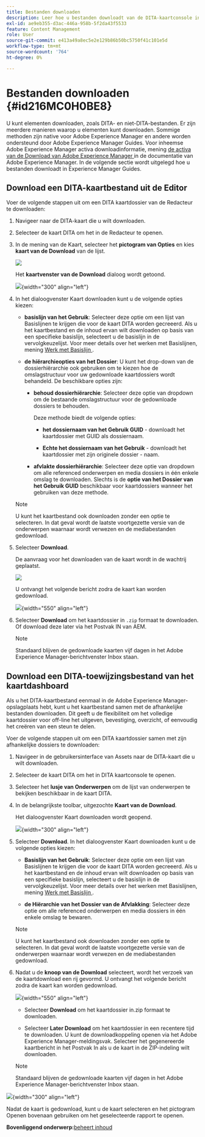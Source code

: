 ```yaml
---
title: Bestanden downloaden
description: Leer hoe u bestanden downloadt van de DITA-kaartconsole in AEM Guides en een DITA-kaartbestand exporteert in de AEM-opslagplaats.
exl-id: ae9eb355-d3ac-446a-958b-5f2da43f5533
feature: Content Management
role: User
source-git-commit: e413a49a8ec5e2e129b86b50bc5750f41c101e5d
workflow-type: tm+mt
source-wordcount: '764'
ht-degree: 0%

---
```


# Bestanden downloaden {#id216MC0H0BE8}

U kunt elementen downloaden, zoals DITA- en niet-DITA-bestanden. Er zijn meerdere manieren waarop u elementen kunt downloaden. Sommige methoden zijn native voor Adobe Experience Manager en andere worden ondersteund door Adobe Experience Manager Guides. Voor inheemse Adobe Experience Manager activa downloadinformatie, mening [ de activa van de Download van Adobe Experience Manager ](https://experienceleague.adobe.com/docs/experience-manager-cloud-service/assets/manage/download-assets-from-aem.html?lang=nl-NL) in de documentatie van Adobe Experience Manager. In de volgende sectie wordt uitgelegd hoe u bestanden downloadt in Experience Manager Guides.

## Download een DITA-kaartbestand uit de Editor

Voer de volgende stappen uit om een DITA kaartdossier van de Redacteur te downloaden:

1. Navigeer naar de DITA-kaart die u wilt downloaden.
1. Selecteer de kaart DITA om het in de Redacteur te openen.

1. In de mening van de Kaart, selecteer het **pictogram van Opties** en kies **kaart van de Download** van de lijst.

   ![](images/download-map-option-editor.png)

   Het **kaartvenster van de Download** dialoog wordt getoond.

   ![](images/download-map-dialog-new.png){width="300" align="left"}

1. In het dialoogvenster Kaart downloaden kunt u de volgende opties kiezen:

   - **basislijn van het Gebruik**: Selecteer deze optie om een lijst van Basislijnen te krijgen die voor de kaart DITA worden gecreeerd. Als u het kaartbestand en de inhoud ervan wilt downloaden op basis van een specifieke basislijn, selecteert u de basislijn in de vervolgkeuzelijst. Voor meer details over het werken met Basislijnen, mening [ Werk met Basislijn ](generate-output-use-baseline-for-publishing.md#).

   - **de hiërarchieopties van het Dossier**: U kunt het drop-down van de dossierhiërarchie ook gebruiken om te kiezen hoe de omslagstructuur voor uw gedownloade kaartdossiers wordt behandeld. De beschikbare opties zijn:

      - **behoud dossierhiërarchie**: Selecteer deze optie van dropdown om de bestaande omslagstructuur voor de gedownloade dossiers te behouden.

        Deze methode biedt de volgende opties:

         - **het dossiernaam van het Gebruik GUID** - downloadt het kaartdossier met GUID als dossiernaam.

         - **Echte het dossiernaam van het Gebruik** - downloadt het kaartdossier met zijn originele dossier - naam.

      - **afvlakte dossierhiërarchie**: Selecteer deze optie van dropdown om alle referenced onderwerpen en media dossiers in één enkele omslag te downloaden. Slechts is de **optie van het Dossier van het Gebruik GUID** beschikbaar voor kaartdossiers wanneer het gebruiken van deze methode.

   >[!NOTE]
   >
   > U kunt het kaartbestand ook downloaden zonder een optie te selecteren. In dat geval wordt de laatste voortgezette versie van de onderwerpen waarnaar wordt verwezen en de mediabestanden gedownload.

1. Selecteer **Download**.

   De aanvraag voor het downloaden van de kaart wordt in de wachtrij geplaatst.

   ![](images/download-map-notification.png)

   U ontvangt het volgende bericht zodra de kaart kan worden gedownload.

   ![](images/download-map-success-message.png){width="550" align="left"}

1. Selecteer **Download** om het kaartdossier in `.zip` formaat te downloaden. Of download deze later via het Postvak IN van AEM.

   >[!NOTE]
   >
   > Standaard blijven de gedownloade kaarten vijf dagen in het Adobe Experience Manager-berichtvenster Inbox staan.

## Download een DITA-toewijzingsbestand van het kaartdashboard

Als u het DITA-kaartbestand eenmaal in de Adobe Experience Manager-opslagplaats hebt, kunt u het kaartbestand samen met de afhankelijke bestanden downloaden. Dit geeft u de flexibiliteit om het volledige kaartdossier voor off-line het uitgeven, bevestiging, overzicht, of eenvoudig het creëren van een steun te delen.

Voer de volgende stappen uit om een DITA kaartdossier samen met zijn afhankelijke dossiers te downloaden:

1. Navigeer in de gebruikersinterface van Assets naar de DITA-kaart die u wilt downloaden.

1. Selecteer de kaart DITA om het in DITA kaartconsole te openen.

1. Selecteer het **lusje van Onderwerpen** om de lijst van onderwerpen te bekijken beschikbaar in de kaart DITA.

1. In de belangrijkste toolbar, uitgezochte **Kaart van de Download**.

   Het dialoogvenster Kaart downloaden wordt geopend.

   ![](images/download-map.png){width="300" align="left"}

1. Selecteer **Download**. In het dialoogvenster Kaart downloaden kunt u de volgende opties kiezen:

   - **Basislijn van het Gebruik**: Selecteer deze optie om een lijst van Basislijnen te krijgen die voor de kaart DITA worden gecreeerd. Als u het kaartbestand en de inhoud ervan wilt downloaden op basis van een specifieke basislijn, selecteert u de basislijn in de vervolgkeuzelijst. Voor meer details over het werken met Basislijnen, mening [ Werk met Basislijn ](generate-output-use-baseline-for-publishing.md#).

   - **de Hiërarchie van het Dossier van de Afvlakking**: Selecteer deze optie om alle referenced onderwerpen en media dossiers in één enkele omslag te bewaren.


   >[!NOTE]
   >
   > U kunt het kaartbestand ook downloaden zonder een optie te selecteren. In dat geval wordt de laatste voortgezette versie van de onderwerpen waarnaar wordt verwezen en de mediabestanden gedownload.

1. Nadat u de **knoop van de Download** selecteert, wordt het verzoek van de kaartdownload een rij gevormd. U ontvangt het volgende bericht zodra de kaart kan worden gedownload.

   ![](images/download-map-prompt.png){width="550" align="left"}

   - Selecteer **Download** om het kaartdossier in.zip formaat te downloaden.

   - Selecteer **Later Download** om het kaartdossier in een recentere tijd te downloaden. U kunt de downloadkoppeling openen via het Adobe Experience Manager-meldingsvak. Selecteer het gegenereerde kaartbericht in het Postvak In als u de kaart in de ZIP-indeling wilt downloaden.

   >[!NOTE]
   >
   > Standaard blijven de gedownloade kaarten vijf dagen in het Adobe Experience Manager-berichtvenster Inbox staan.

![](images/download-map-inbox.png){width="300" align="left"}

Nadat de kaart is gedownload, kunt u de kaart selecteren en het pictogram Openen bovenaan gebruiken om het geselecteerde rapport te openen.

**Bovenliggend onderwerp:**&#x200B;[ beheert inhoud ](authoring.md)
